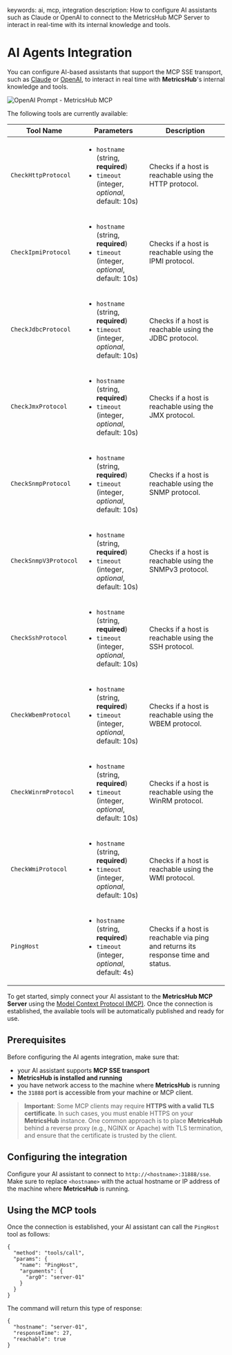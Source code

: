 keywords: ai, mcp, integration
description: How to configure AI assistants such as Claude or OpenAI to connect to the MetricsHub MCP Server to interact in real-time with its internal knowledge and tools.

# AI Agents Integration

<!-- MACRO{toc|fromDepth=1|toDepth=2|id=toc} -->

You can configure AI-based assistants that support the MCP SSE transport, such as [Claude](https://claude.ai/) or [OpenAI](https://openai.com/), to interact in real time with **MetricsHub**'s internal knowledge and tools.

![OpenAI Prompt - MetricsHub MCP](../images/metricshub-mcp-openai.png)

The following tools are currently available:

| Tool Name             | Parameters                                                                                                 | Description                                                                      |
| --------------------- | ---------------------------------------------------------------------------------------------------------- | -------------------------------------------------------------------------------- |
| `CheckHttpProtocol`   | <ul><li>`hostname` (string, **required**)</li> <li>`timeout` (integer, _optional_, default: 10s)</li></ul> | Checks if a host is reachable using the HTTP protocol.                           |
| `CheckIpmiProtocol`   | <ul><li>`hostname` (string, **required**)</li> <li>`timeout` (integer, _optional_, default: 10s)</li></ul> | Checks if a host is reachable using the IPMI protocol.                           |
| `CheckJdbcProtocol`   | <ul><li>`hostname` (string, **required**)</li> <li>`timeout` (integer, _optional_, default: 10s)</li></ul> | Checks if a host is reachable using the JDBC protocol.                           |
| `CheckJmxProtocol`    | <ul><li>`hostname` (string, **required**)</li> <li>`timeout` (integer, _optional_, default: 10s)</li></ul> | Checks if a host is reachable using the JMX protocol.                            |
| `CheckSnmpProtocol`   | <ul><li>`hostname` (string, **required**)</li> <li>`timeout` (integer, _optional_, default: 10s)</li></ul> | Checks if a host is reachable using the SNMP protocol.                           |
| `CheckSnmpV3Protocol` | <ul><li>`hostname` (string, **required**)</li> <li>`timeout` (integer, _optional_, default: 10s)</li></ul> | Checks if a host is reachable using the SNMPv3 protocol.                         |
| `CheckSshProtocol`    | <ul><li>`hostname` (string, **required**)</li> <li>`timeout` (integer, _optional_, default: 10s)</li></ul> | Checks if a host is reachable using the SSH protocol.                            |
| `CheckWbemProtocol`   | <ul><li>`hostname` (string, **required**)</li> <li>`timeout` (integer, _optional_, default: 10s)</li></ul> | Checks if a host is reachable using the WBEM protocol.                           |
| `CheckWinrmProtocol`  | <ul><li>`hostname` (string, **required**)</li> <li>`timeout` (integer, _optional_, default: 10s)</li></ul> | Checks if a host is reachable using the WinRM protocol.                          |
| `CheckWmiProtocol`    | <ul><li>`hostname` (string, **required**)</li> <li>`timeout` (integer, _optional_, default: 10s)</li></ul> | Checks if a host is reachable using the WMI protocol.                            |
| `PingHost`            | <ul><li>`hostname` (string, **required**)</li> <li>`timeout` (integer, _optional_, default: 4s)</li></ul>  | Checks if a host is reachable via ping and returns its response time and status. |

To get started, simply connect your AI assistant to the **MetricsHub MCP Server** using the [Model Context Protocol (MCP)](https://modelcontextprotocol.io). Once the connection is established, the available tools will be automatically published and ready for use.

## Prerequisites

Before configuring the AI agents integration, make sure that:

* your AI assistant supports **MCP SSE transport**
* **MetricsHub is installed and running**
* you have network access to the machine where **MetricsHub** is running
* the `31888` port is accessible from your machine or MCP client.

> **Important**: Some MCP clients may require **HTTPS with a valid TLS certificate**. In such cases, you must enable HTTPS on your **MetricsHub** instance. One common approach is to place **MetricsHub** behind a reverse proxy (e.g., NGINX or Apache) with TLS termination, and ensure that the certificate is trusted by the client.

## Configuring the integration

Configure your AI assistant to connect to `http://<hostname>:31888/sse`. Make sure to replace `<hostname>` with the actual hostname or IP address of the machine where **MetricsHub** is running.

## Using the MCP tools

Once the connection is established, your AI assistant can call the `PingHost` tool as follows:

```
{
  "method": "tools/call",
  "params": {
    "name": "PingHost",
    "arguments": {
      "arg0": "server-01"
    }
  }
}
```

The command will return this type of response:

```
{
  "hostname": "server-01",
  "responseTime": 27,
  "reachable": true
}
```
